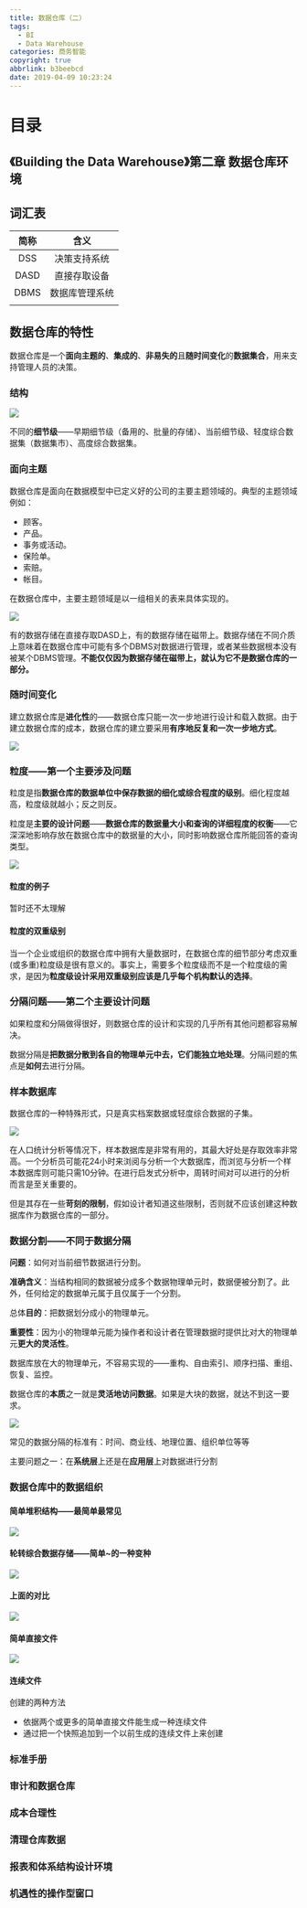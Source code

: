 ```yaml
---
title: 数据仓库（二）
tags:
  - BI
  - Data Warehouse
categories: 商务智能
copyright: true
abbrlink: b3beebcd
date: 2019-04-09 10:23:24
---
```


# 目录

<!-- toc -->



## 《Building the Data Warehouse》第二章 数据仓库环境



## 词汇表

| 简称 |      含义      |
| :--: | :------------: |
| DSS  |  决策支持系统  |
| DASD |  直接存取设备  |
| DBMS | 数据库管理系统 |
|      |                |



## 数据仓库的特性

数据仓库是一个**面向主题的**、**集成的**、**非易失的**且**随时间变化**的**数据集合**，用来支持管理人员的决策。

### 结构

![](https://songzi-blog-pic.oss-cn-hangzhou.aliyuncs.com/截图20190409152310.png)

不同的**细节级**——早期细节级（备用的、批量的存储）、当前细节级、轻度综合数据集（数据集市）、高度综合数据集。



### 面向主题

数据仓库是面向在数据模型中已定义好的公司的主要主题领域的。典型的主题领域例如：

- 顾客。
- 产品。
- 事务或活动。
- 保险单。
- 索赔。
- 帐目。

在数据仓库中，主要主题领域是以一组相关的表来具体实现的。

![](https://songzi-blog-pic.oss-cn-hangzhou.aliyuncs.com/截图20190410182844.png)

有的数据存储在直接存取DASD上，有的数据存储在磁带上。数据存储在不同介质上意味着在数据仓库中可能有多个DBMS对数据进行管理，或者某些数据根本没有被某个DBMS管理。**不能仅仅因为数据存储在磁带上，就认为它不是数据仓库的一部分。**



### 随时间变化

建立数据仓库是**进化性**的——数据仓库只能一次一步地进行设计和载入数据。由于建立数据仓库的成本，数据仓库的建立要采用**有序地反复和一次一步地方式**。

![](https://songzi-blog-pic.oss-cn-hangzhou.aliyuncs.com/截图20190410183413.png)

### 粒度——第一个主要涉及问题

粒度是指**数据仓库的数据单位中保存数据的细化或综合程度的级别**。细化程度越高，粒度级就越小；反之则反。

粒度是**主要的设计问题**——**数据仓库的数据量大小和查询的详细程度的权衡**——它深深地影响存放在数据仓库中的数据量的大小，同时影响数据仓库所能回答的查询类型。

![](https://songzi-blog-pic.oss-cn-hangzhou.aliyuncs.com/截图20190410184523.png)

#### 粒度的例子

暂时还不太理解

#### 粒度的双重级别

当一个企业或组织的数据仓库中拥有大量数据时，在数据仓库的细节部分考虑双重 (或多重)粒度级是很有意义的。事实上，需要多个粒度级而不是一个粒度级的需求，是因为**粒度级设计采用双重级别应该是几乎每个机构默认的选择**。



### 分隔问题——第二个主要设计问题

如果粒度和分隔做得很好，则数据仓库的设计和实现的几乎所有其他问题都容易解决。

数据分隔是**把数据分散到各自的物理单元中去，它们能独立地处理**。分隔问题的焦点是**如何**去进行分隔。



### 样本数据库

数据仓库的一种特殊形式，只是真实档案数据或轻度综合数据的子集。

![](https://songzi-blog-pic.oss-cn-hangzhou.aliyuncs.com/截图20190410190235.png)

在人口统计分析等情况下，样本数据库是非常有用的，其最大好处是存取效率非常高。一个分析员可能花24小时来浏阅与分析一个大数据库，而浏览与分析一个样本数据库则可能只需10分钟。在进行启发式分析中，周转时间对可以进行的分析而言是至关重要的。

但是其存在一些**苛刻的限制**，假如设计者知道这些限制，否则就不应该创建这种数据库作为数据仓库的一部分。



### 数据分割——不同于数据分隔

**问题**：如何对当前细节数据进行分割。

**准确含义**：当结构相同的数据被分成多个数据物理单元时，数据便被分割了。此外，任何给定的数据单元属于且仅属于一个分割。

总体**目的**：把数据划分成小的物理单元。

**重要性**：因为小的物理单元能为操作者和设计者在管理数据时提供比对大的物理单元**更大的灵活性**。

数据库放在大的物理单元，不容易实现的——重构、自由索引、顺序扫描、重组、恢复、监控。

数据仓库的**本质**之一就是**灵活地访问数据**。如果是大块的数据，就达不到这一要求。

![](https://songzi-blog-pic.oss-cn-hangzhou.aliyuncs.com/截图20190410192258.png)

常见的数据分隔的标准有：时间、商业线、地理位置、组织单位等等

主要问题之一：在**系统层**上还是在**应用层**上对数据进行分割



### 数据仓库中的数据组织

#### 简单堆积结构——最简单最常见

![](https://songzi-blog-pic.oss-cn-hangzhou.aliyuncs.com/截图20190410192752.png)

#### 轮转综合数据存储——简单~的一种变种

![](https://songzi-blog-pic.oss-cn-hangzhou.aliyuncs.com/截图20190410192855.png)

#### 上面的对比

![](https://songzi-blog-pic.oss-cn-hangzhou.aliyuncs.com/截图20190410192959.png)

#### 简单直接文件

![](https://songzi-blog-pic.oss-cn-hangzhou.aliyuncs.com/截图20190410193115.png)

#### 连续文件

创建的两种方法

- 依据两个或更多的简单直接文件能生成一种连续文件
- 通过把一个快照追加到一个以前生成的连续文件上来创建



### 标准手册

### 审计和数据仓库

### 成本合理性

### 清理仓库数据

### 报表和体系结构设计环境

### 机遇性的操作型窗口

